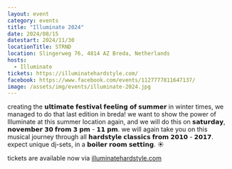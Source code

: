 ```yaml
---
layout: event
category: events
title: "Illuminate 2024"
date: 2024/08/15
datestart: 2024/11/30
locationTitle: STRND
location: Slingerweg 76, 4814 AZ Breda, Netherlands
hosts:
  - Illuminate
tickets: https://illuminatehardstyle.com/
facebook: https://www.facebook.com/events/1127777811647137/
image: /assets/img/events/illuminate-2024.jpg
---
```


creating the 𝘂𝗹𝘁𝗶𝗺𝗮𝘁𝗲 𝗳𝗲𝘀𝘁𝗶𝘃𝗮𝗹 𝗳𝗲𝗲𝗹𝗶𝗻𝗴 𝗼𝗳 𝘀𝘂𝗺𝗺𝗲𝗿 in winter times, we managed to do that last edition in breda! we want to show the power of Illuminate at this summer location again, and we will do this on 𝘀𝗮𝘁𝘂𝗿𝗱𝗮𝘆, 𝗻𝗼𝘃𝗲𝗺𝗯𝗲𝗿 𝟯𝟬 𝗳𝗿𝗼𝗺 𝟯 𝗽𝗺 - 𝟭𝟭 𝗽𝗺. we will again take you on this musical journey through all 𝗵𝗮𝗿𝗱𝘀𝘁𝘆𝗹𝗲 𝗰𝗹𝗮𝘀𝘀𝗶𝗰𝘀 𝗳𝗿𝗼𝗺 𝟮𝟬𝟭𝟬 - 𝟮𝟬𝟭𝟳. expect unique dj-sets, in a 𝗯𝗼𝗶𝗹𝗲𝗿 𝗿𝗼𝗼𝗺 𝘀𝗲𝘁𝘁𝗶𝗻𝗴. ☀️

tickets are available now via [illuminatehardstyle.com](https://illuminatehardstyle.com/)

